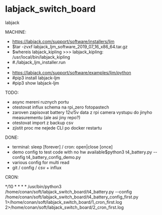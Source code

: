 # labjack_switch_board
labjack

MACHINE:
 - https://labjack.com/support/software/installers/ljm
 - $tar -zvxf labjack_ljm_software_2019_07_16_x86_64.tar.gz
 - $whereis labjack_kipling >>> labjack_kipling: /usr/local/bin/labjack_kipling
 - #./labjack_ljm_installer.run
 - 
 - https://labjack.com/support/software/examples/ljm/python
 - #pip3 install labjack-ljm
 - #pip3 show labjack-ljm

TODO:
 - async mereni ruznych portu
 - otestovat influx schema na rpi_zero fotopastech
 - zaroven zapisovat battery 12v/5v data z rpi camera vystupu do jinyho measurementu (ale asi jiny repo?)
 - otestovat import z backup csv
 - zjistit proc me nejede CLI po docker restartu

DONE:
 - terminal: sleep [forever] / cron: open|close [once]
 - demo config to test code with no hw available$python3 t4_battery.py --config t4_battery_config_demo.py
 - various config for multi read
 - git / config / csv + influx 
 


CRON:

*/10 * * * * /usr/bin/python3 /home/conan/soft/labjack_switch_board/t4_battery.py --config /home/conan/soft/labjack_switch_board/t4_battery_config_first.py 1>/home/conan/soft/labjack_switch_board/1_cron_first.log 2>/home/conan/soft/labjack_switch_board/2_cron_first.log
 
